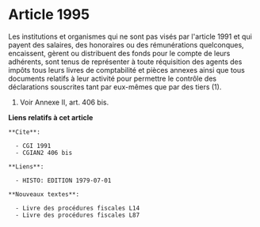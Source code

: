 # Article 1995

Les institutions et organismes qui ne sont pas visés par l'article 1991 et qui payent des salaires, des honoraires ou des
rémunérations quelconques, encaissent, gèrent ou distribuent des fonds pour le compte de leurs adhérents, sont tenus de
représenter à toute réquisition des agents des impôts tous leurs livres de comptabilité et pièces annexes ainsi que tous
documents relatifs à leur activité pour permettre le contrôle des déclarations souscrites tant par eux-mêmes que par des
tiers (1).

1)   Voir Annexe II, art. 406 bis.

**Liens relatifs à cet article**

	**Cite**:

	  - CGI 1991
	  - CGIAN2 406 bis

	**Liens**:

	  - HISTO: EDITION 1979-07-01

	**Nouveaux textes**:

	  - Livre des procédures fiscales L14
	  - Livre des procédures fiscales L87
